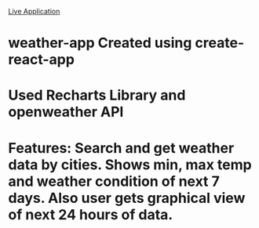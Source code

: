 <a href="https://weather-pi-black.vercel.app/">Live Application</a>
# weather-app Created using create-react-app
# Used Recharts Library and openweather API

# Features: Search and get weather data by cities. Shows min, max temp and weather condition of next 7 days. Also user gets graphical view of next 24 hours of data.
